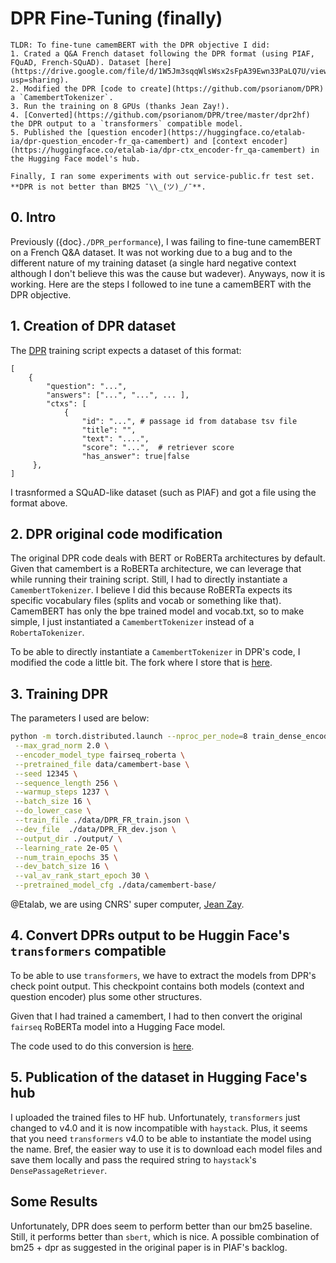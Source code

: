 # DPR Fine-Tuning (finally)

```{hint}
TLDR: To fine-tune camemBERT with the DPR objective I did:
1. Crated a Q&A French dataset following the DPR format (using PIAF, FQuAD, French-SQuAD). Dataset [here](https://drive.google.com/file/d/1W5Jm3sqqWlsWsx2sFpA39Ewn33PaLQ7U/view?usp=sharing).
2. Modified the DPR [code to create](https://github.com/psorianom/DPR) a `CamembertTokenizer`.
3. Run the training on 8 GPUs (thanks Jean Zay!).
4. [Converted](https://github.com/psorianom/DPR/tree/master/dpr2hf) the DPR output to a `transformers` compatible model.
5. Published the [question encoder](https://huggingface.co/etalab-ia/dpr-question_encoder-fr_qa-camembert) and [context encoder](https://huggingface.co/etalab-ia/dpr-ctx_encoder-fr_qa-camembert) in the Hugging Face model's hub.

Finally, I ran some experiments with out service-public.fr test set. **DPR is not better than BM25 ¯\\_(ツ)_/¯**.

```

## 0. Intro

Previously ({doc}`./DPR_performance`), I was failing to fine-tune camemBERT on a French Q&A dataset. It was not working due to a bug and to the different nature of my training dataset (a single hard negative context although I don't believe this was the cause but wadever). Anyways, now it is working. Here are the steps I followed to ine tune a camemBERT with the DPR objective.

## 1. Creation of DPR dataset

The [DPR](https://github.com/facebookresearch/DPR) training script expects a dataset of this format: 

```
[
    {
        "question": "...",
        "answers": ["...", "...", ... ],
        "ctxs": [
            {
                "id": "...", # passage id from database tsv file
                "title": "",
                "text": "....",
                "score": "...",  # retriever score
                "has_answer": true|false
     },
]
```

I trasnformed a SQuAD-like dataset (such as PIAF) and got a file using the format above.

## 2. DPR original code modification

The original DPR code deals with BERT or RoBERTa architectures by default. Given that camembert is a RoBERTa architecture, we can leverage that while running their training script. Still, I had to directly instantiate a `CamembertTokenizer`. I believe I did this because RoBERTa expects its specific vocabulary files (splits and vocab or something like that). CamemBERT has only the bpe trained model and vocab.txt, so to make simple, I just instantiated a `CamembertTokenizer` instead of a `RobertaTokenizer`.

To be able to directly instantiate a `CamembertTokenizer` in DPR's code, I modified the code a little bit. The fork where I store that is [here](https://github.com/psorianom/DPR).


## 3. Training DPR

The parameters I used are below: 
```bash
python -m torch.distributed.launch --nproc_per_node=8 train_dense_encoder.py \
 --max_grad_norm 2.0 \
 --encoder_model_type fairseq_roberta \
 --pretrained_file data/camembert-base \
 --seed 12345 \
 --sequence_length 256 \
 --warmup_steps 1237 \
 --batch_size 16 \
 --do_lower_case \
 --train_file ./data/DPR_FR_train.json \
 --dev_file  ./data/DPR_FR_dev.json \
 --output_dir ./output/ \
 --learning_rate 2e-05 \
 --num_train_epochs 35 \
 --dev_batch_size 16 \
 --val_av_rank_start_epoch 30 \
 --pretrained_model_cfg ./data/camembert-base/
```

@Etalab, we are using CNRS' super computer, [Jean Zay](http://www.idris.fr/eng/jean-zay/jean-zay-presentation-eng.html).


## 4. Convert DPRs output to be Huggin Face's `transformers` compatible

To be able to use `transformers`, we have to extract the models from DPR's check point output. This checkpoint contains both models (context and question encoder) plus some other structures.

Given that I had trained a camembert, I had to then convert the original `fairseq` RoBERTa model into a Hugging Face model.

The code used to do this conversion is [here](https://github.com/psorianom/DPR/tree/master/dpr2hf).

## 5. Publication of the dataset in Hugging Face's hub

I uploaded the trained files to HF hub. Unfortunately, `transformers` just changed to v4.0 and it is now incompatible with `haystack`. Plus, it seems that you need `transformers` v4.0 to be able to instantiate the model using the name. Bref, the easier way to use it is to download each model files and save them locally and pass the required string to `haystack`'s `DensePassageRetriever`. 

## Some Results

Unfortunately, DPR does seem to perform better than our bm25 baseline. Still, it performs better than `sbert`, which is nice. A possible combination of bm25 + dpr as suggested in the original paper is in PIAF's backlog.


